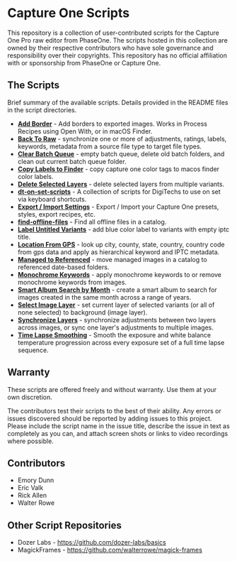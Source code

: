 # Capture One Scripts

This repository is a collection of user-contributed scripts for the Capture One Pro raw editor from PhaseOne. The scripts hosted in this collection are owned by their respective contributors who have sole governance and responsibility over their copyrights. This repository has no official affiliation with or sponsorship from PhaseOne or Capture One.

## The Scripts

Brief summary of the available scripts.  Details provided in the README files in the script directories.

* **[Add Border](add-border/)** - Add borders to exported images.  Works in Process Recipes using Open With, or in macOS Finder.
* **[Back To Raw](back-to-raw/)** - synchronize one or more of adjustments, ratings, labels, keywords, metadata from a source file type to target file types.
* **[Clear Batch Queue](clear-batch-queue/)** - empty batch queue, delete old batch folders, and clean out current batch queue folder.
* **[Copy Labels to Finder](copy-labels-to-finder/)** - copy capture one color tags to macos finder color labels.
* **[Delete Selected Layers](delete-selected-layers/)** - delete selected layers from multiple variants.
* **[dt-on-set-scripts](dt-on-set-scripts/)** - A collection of scripts for DigiTechs to use on set via keyboard shortcuts.
* **[Export / Import Settings](export-import-settings/)** - Export / Import your Capture One presets, styles, export recipes, etc.
* **[find-offline-files](find-offline-files/)** - Find all offline files in a catalog.
* **[Label Untitled Variants](label-untitled-variants/)** - add blue color label to variants with empty iptc title.
* **[Location From GPS](location-from-gps/)** - look up city, county, state, country, country code from gps data and apply as hierarchical keyword and IPTC metadata.
* **[Managed to Referenced](managed-to-referenced/)** - move managed images in a catalog to referenced date-based folders.
* **[Monochrome Keywords](monochrome-keywords/)** - apply monochrome keywords to or remove monochrome keywords from images.
* **[Smart Album Search by Month](search-by-month/)** - create a smart album to search for images created in the same month across a range of years.
* **[Select Image Layer](select-image-layer/)** - set current layer of selected variants (or all of none selected) to background (image layer).
* **[Synchronize Layers](sync-layer-adjustments/)** - synchronize adjustments between two layers across images, or sync one layer's adjustments to multiple images.
* **[Time Lapse Smoothing](time-lapse-smoothing/)** - Smooth the exposure and white balance temperature progression across every exposure set of a full time lapse sequence.

## Warranty

These scripts are offered freely and without warranty. Use them at your own discretion.

The contributors test their scripts to the best of their ability. Any errors or issues discovered should be reported by adding issues to this project. Please include the script name in the issue title, describe the issue in text as completely as you can, and attach screen shots or links to video recordings where possible.

## Contributors

* Emory Dunn
* Eric Valk
* Rick Allen
* Walter Rowe

## Other Script Repositories

- Dozer Labs - https://github.com/dozer-labs/basics
- MagickFrames - https://github.com/walterrowe/magick-frames
